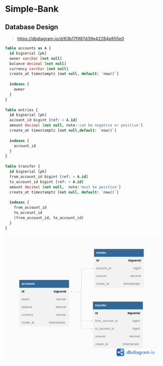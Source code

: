 # Simple-Bank

## Database Design

>https://dbdiagram.io/d/63b17f987d39e42284e855e0

```sql
Table accounts as A {
  id bigserial [pk]
  owner varchar [not null]
  balance decimal [not null]
  currency varchar [not null]
  create_at timestamptz [not null, default: `now()`]
  
  indexes {
    owner
  }
}

Table entries {
  id bigserial [pk]
  account_id bigint [ref: > A.id]
  amount decimal [not null, note:'can be negative or positive']
  create_at timestamptz [not null,default: `now()`]
  
  indexes {
    account_id
  }
}

Table transfer {
  id bigserial [pk]
  from_account_id bigint [ref: > A.id]
  to_account_id bigint [ref: > A.id]
  amount decimal [not null,  note:'must be positive']
  create_at timestamptz [not null, default: `now()`]
  
  indexes {
    from_account_id
    to_account_id
    (from_account_id, to_account_id)
  }
}
```
![dbdiagram image](./database/Simple%20Bank.png)
